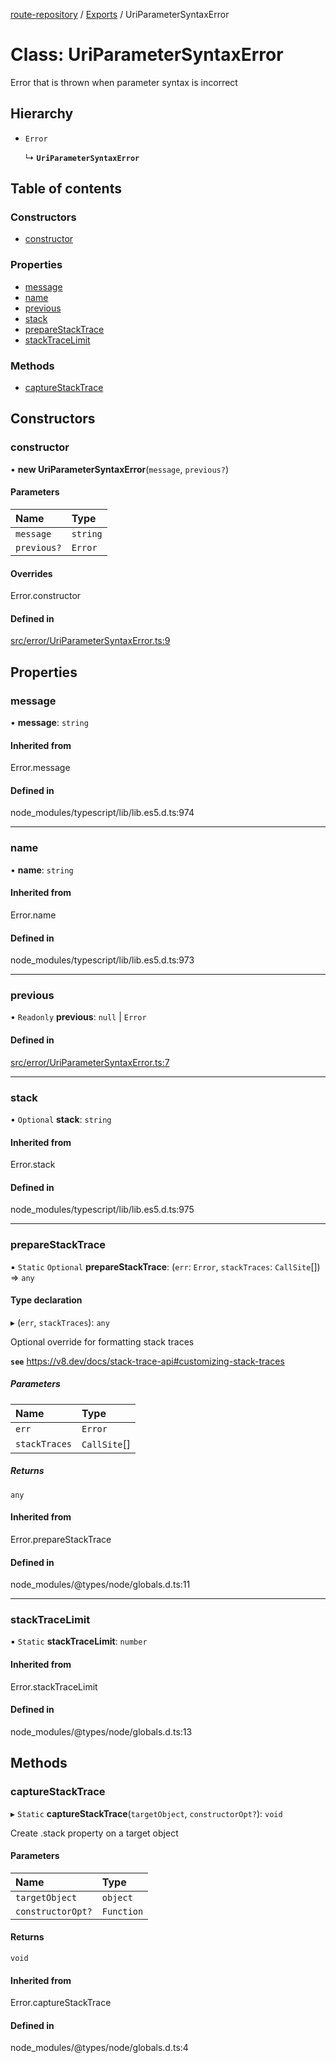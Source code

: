 [route-repository](../README.md) / [Exports](../modules.md) / UriParameterSyntaxError

# Class: UriParameterSyntaxError

Error that is thrown when parameter syntax is incorrect

## Hierarchy

- `Error`

  ↳ **`UriParameterSyntaxError`**

## Table of contents

### Constructors

- [constructor](UriParameterSyntaxError.md#constructor)

### Properties

- [message](UriParameterSyntaxError.md#message)
- [name](UriParameterSyntaxError.md#name)
- [previous](UriParameterSyntaxError.md#previous)
- [stack](UriParameterSyntaxError.md#stack)
- [prepareStackTrace](UriParameterSyntaxError.md#preparestacktrace)
- [stackTraceLimit](UriParameterSyntaxError.md#stacktracelimit)

### Methods

- [captureStackTrace](UriParameterSyntaxError.md#capturestacktrace)

## Constructors

### constructor

• **new UriParameterSyntaxError**(`message`, `previous?`)

#### Parameters

| Name | Type |
| :------ | :------ |
| `message` | `string` |
| `previous?` | `Error` |

#### Overrides

Error.constructor

#### Defined in

[src/error/UriParameterSyntaxError.ts:9](https://github.com/nonetallt/front-to-back-router/blob/f030813/src/error/UriParameterSyntaxError.ts#L9)

## Properties

### message

• **message**: `string`

#### Inherited from

Error.message

#### Defined in

node_modules/typescript/lib/lib.es5.d.ts:974

___

### name

• **name**: `string`

#### Inherited from

Error.name

#### Defined in

node_modules/typescript/lib/lib.es5.d.ts:973

___

### previous

• `Readonly` **previous**: ``null`` \| `Error`

#### Defined in

[src/error/UriParameterSyntaxError.ts:7](https://github.com/nonetallt/front-to-back-router/blob/f030813/src/error/UriParameterSyntaxError.ts#L7)

___

### stack

• `Optional` **stack**: `string`

#### Inherited from

Error.stack

#### Defined in

node_modules/typescript/lib/lib.es5.d.ts:975

___

### prepareStackTrace

▪ `Static` `Optional` **prepareStackTrace**: (`err`: `Error`, `stackTraces`: `CallSite`[]) => `any`

#### Type declaration

▸ (`err`, `stackTraces`): `any`

Optional override for formatting stack traces

**`see`** https://v8.dev/docs/stack-trace-api#customizing-stack-traces

##### Parameters

| Name | Type |
| :------ | :------ |
| `err` | `Error` |
| `stackTraces` | `CallSite`[] |

##### Returns

`any`

#### Inherited from

Error.prepareStackTrace

#### Defined in

node_modules/@types/node/globals.d.ts:11

___

### stackTraceLimit

▪ `Static` **stackTraceLimit**: `number`

#### Inherited from

Error.stackTraceLimit

#### Defined in

node_modules/@types/node/globals.d.ts:13

## Methods

### captureStackTrace

▸ `Static` **captureStackTrace**(`targetObject`, `constructorOpt?`): `void`

Create .stack property on a target object

#### Parameters

| Name | Type |
| :------ | :------ |
| `targetObject` | `object` |
| `constructorOpt?` | `Function` |

#### Returns

`void`

#### Inherited from

Error.captureStackTrace

#### Defined in

node_modules/@types/node/globals.d.ts:4
